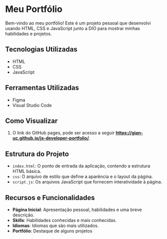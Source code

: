 # Meu Portfólio

Bem-vindo ao meu portfólio! Este é um projeto pessoal que desenvolvi usando HTML, CSS e JavaScript junto a DIO para mostrar minhas habilidades e projetos.

## Tecnologias Utilizadas

- HTML
- CSS
- JavaScript

## Ferramentas Utilizadas
- Figma
- Visual Studio Code

## Como Visualizar

1. O link do GitHub pages, pode ser acesso a seguir **https://gian-uc.github.io/js-developer-portfolio/**.

## Estrutura do Projeto

- `index.html`: O ponto de entrada da aplicação, contendo a estrutura HTML básica.
- `css`: O arquivo de estilo que define a aparência e o layout da página.
- `script.js`: Os arquivos JavaScript que fornecem interatividade à página.

## Recursos e Funcionalidades

- **Página Inicial**: Apresentação pessoal, habilidades e uma breve descrição.
- **Skills**: Habilidades conhecidas e mais conhecidas.
- **Idiomas**: Idiomas que são mais utilizados.
- **Portfólio**: Destaque de alguns projetos 
